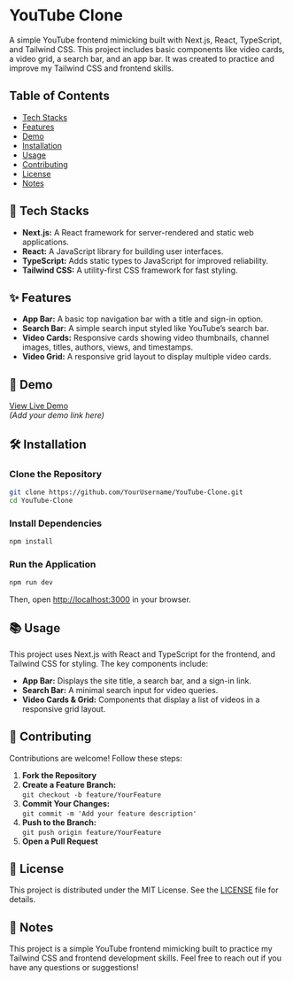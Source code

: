 # YouTube Clone

A simple YouTube frontend mimicking built with Next.js, React, TypeScript, and Tailwind CSS. This project includes basic components like video cards, a video grid, a search bar, and an app bar. It was created to practice and improve my Tailwind CSS and frontend skills.

## Table of Contents

- [Tech Stacks](#tech-stacks)
- [Features](#features)
- [Demo](#demo)
- [Installation](#installation)
- [Usage](#usage)
- [Contributing](#contributing)
- [License](#license)
- [Notes](#notes)

## 🔧 Tech Stacks

- **Next.js:** A React framework for server-rendered and static web applications.
- **React:** A JavaScript library for building user interfaces.
- **TypeScript:** Adds static types to JavaScript for improved reliability.
- **Tailwind CSS:** A utility-first CSS framework for fast styling.

## ✨ Features

- **App Bar:** A basic top navigation bar with a title and sign-in option.
- **Search Bar:** A simple search input styled like YouTube’s search bar.
- **Video Cards:** Responsive cards showing video thumbnails, channel images, titles, authors, views, and timestamps.
- **Video Grid:** A responsive grid layout to display multiple video cards.

## 🚀 Demo

[View Live Demo](#)  
*(Add your demo link here)*

## 🛠️ Installation

### Clone the Repository

```bash
git clone https://github.com/YourUsername/YouTube-Clone.git
cd YouTube-Clone
```

### Install Dependencies

```bash
npm install
```

### Run the Application

```bash
npm run dev
```

Then, open [http://localhost:3000](http://localhost:3000) in your browser.

## 📚 Usage

This project uses Next.js with React and TypeScript for the frontend, and Tailwind CSS for styling. The key components include:
- **App Bar:** Displays the site title, a search bar, and a sign-in link.
- **Search Bar:** A minimal search input for video queries.
- **Video Cards & Grid:** Components that display a list of videos in a responsive grid layout.

## 🤝 Contributing

Contributions are welcome! Follow these steps:

1. **Fork the Repository**
2. **Create a Feature Branch:**  
   `git checkout -b feature/YourFeature`
3. **Commit Your Changes:**  
   `git commit -m 'Add your feature description'`
4. **Push to the Branch:**  
   `git push origin feature/YourFeature`
5. **Open a Pull Request**

## 📄 License

This project is distributed under the MIT License. See the [LICENSE](LICENSE) file for details.

## 📝 Notes

This project is a simple YouTube frontend mimicking built to practice my Tailwind CSS and frontend development skills. Feel free to reach out if you have any questions or suggestions!
```
